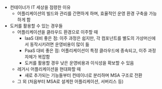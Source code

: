 * 컨테이너가 IT 세상을 점령한 이유
	* 어플리케이션의 빌드와 관리를 간편하게 하며, 효율적인 운영 환경 구축을 가능하게 함
* 도커를 활용할 수 있는 경우들
	*  어플리케이션을 클라우드 환경으로 이주할 때
		* IaaS 대비 좋은 점: 이주 과정은 쉽지만, 각 컴포넌트를 별도의 가상머신에서 동작시키려면 운영비용이 많이 듦
		* PaaS 대비 좋은 점: 어플리케이션이 특정 클라우드에 종속되고, 이주 과정 자체가 복잡함
		* 도커를 활용할 경우 낮은 운영비용과 이식성을 확보할 수 있음
	* 레거시 어플리케이션을 현대화할 때
		* 새로 추가되는 기능들부터 컨테이너로 분리하며 MSA 구조로 전환
	* 그 외 (처음부터 MSA로 설계한 어플리케이션, 서버리스 등)

